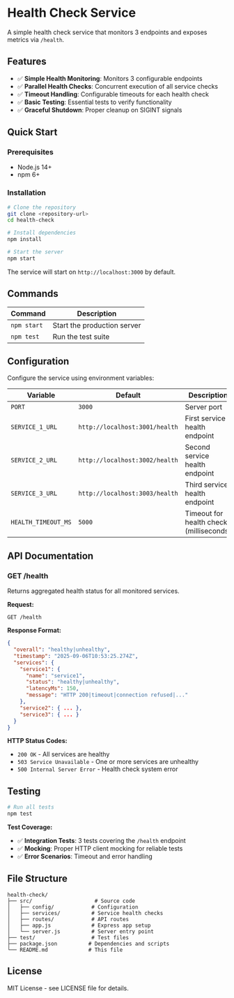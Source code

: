 # Health Check Service

A simple health check service that monitors 3 endpoints and exposes metrics via `/health`.

## Features

- ✅ **Simple Health Monitoring**: Monitors 3 configurable endpoints
- ✅ **Parallel Health Checks**: Concurrent execution of all service checks
- ✅ **Timeout Handling**: Configurable timeouts for each health check
- ✅ **Basic Testing**: Essential tests to verify functionality
- ✅ **Graceful Shutdown**: Proper cleanup on SIGINT signals

## Quick Start

### Prerequisites

- Node.js 14+
- npm 6+

### Installation

```bash
# Clone the repository
git clone <repository-url>
cd health-check

# Install dependencies
npm install

# Start the server
npm start
```

The service will start on `http://localhost:3000` by default.

## Commands

| Command     | Description                 |
| ----------- | --------------------------- |
| `npm start` | Start the production server |
| `npm test`  | Run the test suite          |

## Configuration

Configure the service using environment variables:

| Variable            | Default                        | Description                              |
| ------------------- | ------------------------------ | ---------------------------------------- |
| `PORT`              | `3000`                         | Server port                              |
| `SERVICE_1_URL`     | `http://localhost:3001/health` | First service health endpoint            |
| `SERVICE_2_URL`     | `http://localhost:3002/health` | Second service health endpoint           |
| `SERVICE_3_URL`     | `http://localhost:3003/health` | Third service health endpoint            |
| `HEALTH_TIMEOUT_MS` | `5000`                         | Timeout for health checks (milliseconds) |

## API Documentation

### GET /health

Returns aggregated health status for all monitored services.

**Request:**

```http
GET /health
```

**Response Format:**

```json
{
  "overall": "healthy|unhealthy",
  "timestamp": "2025-09-06T10:53:25.274Z",
  "services": {
    "service1": {
      "name": "service1",
      "status": "healthy|unhealthy",
      "latencyMs": 150,
      "message": "HTTP 200|timeout|connection refused|..."
    },
    "service2": { ... },
    "service3": { ... }
  }
}
```

**HTTP Status Codes:**

- `200 OK` - All services are healthy
- `503 Service Unavailable` - One or more services are unhealthy
- `500 Internal Server Error` - Health check system error

## Testing

```bash
# Run all tests
npm test
```

**Test Coverage:**

- ✅ **Integration Tests**: 3 tests covering the `/health` endpoint
- ✅ **Mocking**: Proper HTTP client mocking for reliable tests
- ✅ **Error Scenarios**: Timeout and error handling

## File Structure

```
health-check/
├── src/                    # Source code
│   ├── config/            # Configuration
│   ├── services/          # Service health checks
│   ├── routes/            # API routes
│   ├── app.js             # Express app setup
│   └── server.js          # Server entry point
├── test/                  # Test files
├── package.json          # Dependencies and scripts
└── README.md             # This file
```

## License

MIT License - see LICENSE file for details.
